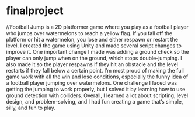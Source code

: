 # finalproject
//Football Jump is a 2D platformer game where you play as a football player who jumps over watermelons to reach a yellow flag. If you fall off the platform or hit a watermelon, you lose and either respawn or restart the level. I created the game using Unity and made several script changes to improve it. One important change I made was adding a ground check so the player can only jump when on the ground, which stops double-jumping. I also made it so the player respawns if they hit an obstacle and the level restarts if they fall below a certain point. I’m most proud of making the full game work with all the win and lose conditions, especially the funny idea of a football player jumping over watermelons. One challenge I faced was getting the jumping to work properly, but I solved it by learning how to use ground detection with colliders. Overall, I learned a lot about scripting, level design, and problem-solving, and I had fun creating a game that’s simple, silly, and fun to play.
